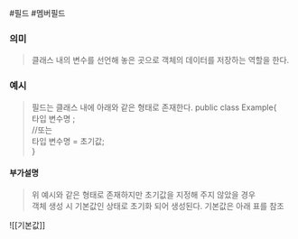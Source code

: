 #필드 #멤버필드
### 의미
> 클래스 내의 변수를 선언해 놓은 곳으로 객체의 데이터를 저장하는 역할을 한다.

### 예시
> 필드는 클래스 내에 아래와 같은 형태로 존재한다.
> public class Example{  
> 	타입 변수명 ;  
> 	//또는  
> 	타입 변수명 = 초기값;  
> }  

#### 부가설명
> 위 예시와 같은 형태로 존재하지만 초기값을 지정해 주지 않았을 경우  
> 객체 생성 시 기본값인 상태로 초기화 되어 생성된다.
> 기본값은 아래 표를 참조

![[기본값]]